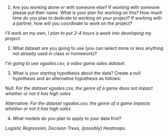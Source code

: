 1. Are you working alone or with someone else? If working with someone please put their name.
What is your plan for working on this? How much time do you plan to dedicate to working on your project? If working with a partner, how will you coordinate to work on the project?

*I'll work on my own, I plan to put 2-4 hours a week into developing my project.*

2. What dataset are you going to use (you can select more or less anything not already used in class or homework)? 

*I'm going to use vgsales.csv, a video game sales dataset.*

3. What is your starting hypothesis about the data? Create a null hypothesis and an alternative hypothesis as follows:

Null: *For the dataset vgsales.csv, the genre of a game does not impact whether or not it has high sales*

Alternative: *For the dataset vgsales.csv, the genre of a game impacts whether or not it has high sales*

4. What models do you plan to apply to your data first? 

*Logistic Regression, Decision Trees, (possibly) Heatmaps.*